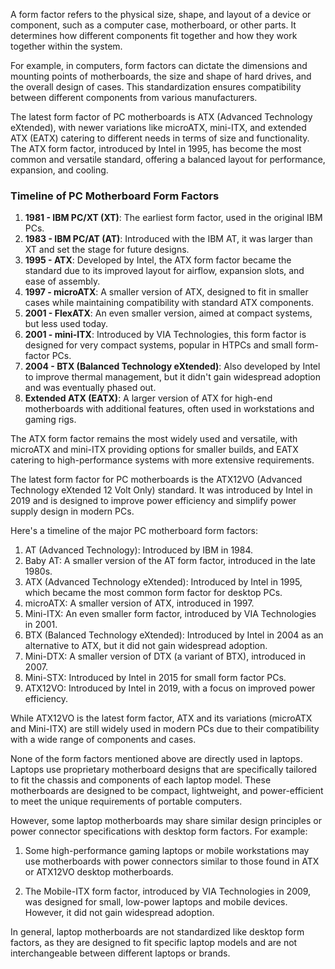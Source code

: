 A form factor refers to the physical size, shape, and layout of a device or component, such as a computer case, motherboard, or other parts. It determines how different components fit together and how they work together within the system.

For example, in computers, form factors can dictate the dimensions and mounting points of motherboards, the size and shape of hard drives, and the overall design of cases. This standardization ensures compatibility between different components from various manufacturers.

The latest form factor of PC motherboards is ATX (Advanced Technology eXtended), with newer variations like microATX, mini-ITX, and extended ATX (EATX) catering to different needs in terms of size and functionality. The ATX form factor, introduced by Intel in 1995, has become the most common and versatile standard, offering a balanced layout for performance, expansion, and cooling.

### Timeline of PC Motherboard Form Factors

1. **1981 - IBM PC/XT (XT)**: The earliest form factor, used in the original IBM PCs.
2. **1983 - IBM PC/AT (AT)**: Introduced with the IBM AT, it was larger than XT and set the stage for future designs.
3. **1995 - ATX**: Developed by Intel, the ATX form factor became the standard due to its improved layout for airflow, expansion slots, and ease of assembly.
4. **1997 - microATX**: A smaller version of ATX, designed to fit in smaller cases while maintaining compatibility with standard ATX components.
5. **2001 - FlexATX**: An even smaller version, aimed at compact systems, but less  used today.
6. **2001 - mini-ITX**: Introduced by VIA Technologies, this form factor is designed for very compact systems, popular in HTPCs and small form-factor PCs.
7. **2004 - BTX (Balanced Technology eXtended)**: Also developed by Intel to improve thermal management, but it didn't gain widespread adoption and was eventually phased out.
8. **Extended ATX (EATX)**: A larger version of ATX for high-end motherboards with additional features, often used in workstations and gaming rigs.

The ATX form factor remains the most widely used and versatile, with microATX and mini-ITX providing options for smaller builds, and EATX catering to high-performance systems with more extensive requirements.

The latest form factor for PC motherboards is the ATX12VO (Advanced Technology eXtended 12 Volt Only) standard. It was introduced by Intel in 2019 and is designed to improve power efficiency and simplify power supply design in modern PCs.

Here's a timeline of the major PC motherboard form factors:

1. AT (Advanced Technology): Introduced by IBM in 1984.
2. Baby AT: A smaller version of the AT form factor, introduced in the late 1980s.
3. ATX (Advanced Technology eXtended): Introduced by Intel in 1995, which became the most common form factor for desktop PCs.
4. microATX: A smaller version of ATX, introduced in 1997.
5. Mini-ITX: An even smaller form factor, introduced by VIA Technologies in 2001.
6. BTX (Balanced Technology eXtended): Introduced by Intel in 2004 as an alternative to ATX, but it did not gain widespread adoption.
7. Mini-DTX: A smaller version of DTX (a variant of BTX), introduced in 2007.
8. Mini-STX: Introduced by Intel in 2015 for small form factor PCs.
9. ATX12VO: Introduced by Intel in 2019, with a focus on improved power efficiency.

While ATX12VO is the latest form factor, ATX and its variations (microATX and Mini-ITX) are still widely used in modern PCs due to their compatibility with a wide range of components and cases.

None of the form factors mentioned above are directly used in laptops. Laptops use proprietary motherboard designs that are specifically tailored to fit the chassis and components of each laptop model. These motherboards are designed to be compact, lightweight, and power-efficient to meet the unique requirements of portable computers.

However, some laptop motherboards may share similar design principles or power connector specifications with desktop form factors. For example:

1. Some high-performance gaming laptops or mobile workstations may use motherboards with power connectors similar to those found in ATX or ATX12VO desktop motherboards.

2. The Mobile-ITX form factor, introduced by VIA Technologies in 2009, was designed for small, low-power laptops and mobile devices. However, it did not gain widespread adoption.

In general, laptop motherboards are not standardized like desktop form factors, as they are designed to fit specific laptop models and are not  interchangeable between different laptops or brands.

